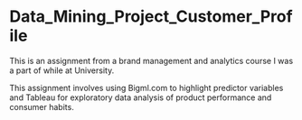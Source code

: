 # Data_Mining_Project_Customer_Profile
This is an assignment from a brand management and analytics course I was a part of while at University. 

This assignment involves using Bigml.com to highlight predictor variables and Tableau for exploratory data analysis of product performance and consumer habits.
